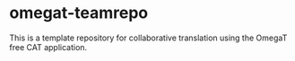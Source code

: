 omegat-teamrepo
===============

This is a template repository for collaborative translation using the OmegaT free CAT application.


